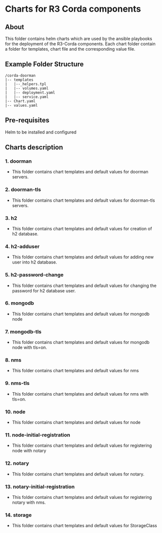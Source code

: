 [//]: # (##############################################################################################)
[//]: # (Copyright Accenture. All Rights Reserved.)
[//]: # (SPDX-License-Identifier: Apache-2.0)
[//]: # (##############################################################################################)

# Charts for R3 Corda components

## About
This folder contains helm charts which are used by the ansible playbooks for the deployment of the R3-Corda components. Each chart folder contain a folder for templates, chart file and the corresponding value file. 

## Example Folder Structure ###
```
/corda-doorman
|-- templates
|   |--_helpers.tpl
|   |-- volumes.yaml
|   |-- deployment.yaml
|   |-- service.yaml
|-- Chart.yaml
|-- values.yaml
```

## Pre-requisites

 Helm to be installed and configured 

## Charts description ##

### 1. doorman ###
- This folder contains chart templates and default values for doorman servers.
### 2. doorman-tls ###
- This folder contains chart templates and default values for doorman-tls servers.
### 3. h2 ###
- This folder contains chart templates and default values for creation of h2 database.
### 4. h2-adduser ###
- This folder contains chart templates and default values for adding new user into h2 database.
### 5. h2-password-change ###
- This folder contains chart templates and default values for changing the password for h2 database user. 
### 6. mongodb ###
- This folder contains chart templates and default values for mongodb node
### 7. mongodb-tls ###
- This folder contains chart templates and default values for mongodb node with tls=on.
### 8. nms ###
- This folder contains chart templates and default values for nms
### 9. nms-tls ###
- This folder contains chart templates and default values for nms with tls=on.
### 10. node ###
- This folder contains chart templates and default values for node
### 11. node-initial-registration ###
- This folder contains chart templates and default values for registering node with notary
### 12. notary ###
- This folder contains chart templates and default values for notary.
### 13. notary-initial-registration ###
- This folder contains chart templates and default values for registering notary with nms.
### 14. storage ###
- This folder contains chart templates and default values for StorageClass

